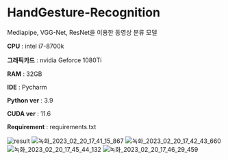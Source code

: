 # HandGesture-Recognition
Mediapipe, VGG-Net, ResNet을 이용한 동영상 분류 모델

**CPU** : intel i7-8700k

**그래픽카드** : nvidia Geforce 1080Ti

**RAM** : 32GB

**IDE** : Pycharm

**Python ver** : 3.9

**CUDA ver** : 11.6

**Requirement** : requirements.txt

![result](https://user-images.githubusercontent.com/112473143/220057952-4097a2ce-03f6-4bba-ac0e-b0b14c8af7bc.gif)
![녹화_2023_02_20_17_41_15_867](https://user-images.githubusercontent.com/112473143/220057971-b3b5b788-6826-479d-a0bc-e1982a934f42.gif)
![녹화_2023_02_20_17_42_43_660](https://user-images.githubusercontent.com/112473143/220057982-67d94d56-03b5-4d20-bf90-469106d6dcb4.gif)
![녹화_2023_02_20_17_45_44_132](https://user-images.githubusercontent.com/112473143/220057988-41c55b30-ea29-4509-b8d7-c16994695200.gif)
![녹화_2023_02_20_17_46_29_459](https://user-images.githubusercontent.com/112473143/220057994-5112a175-46fe-47af-8c0c-8e68cbe3b8c1.gif)
